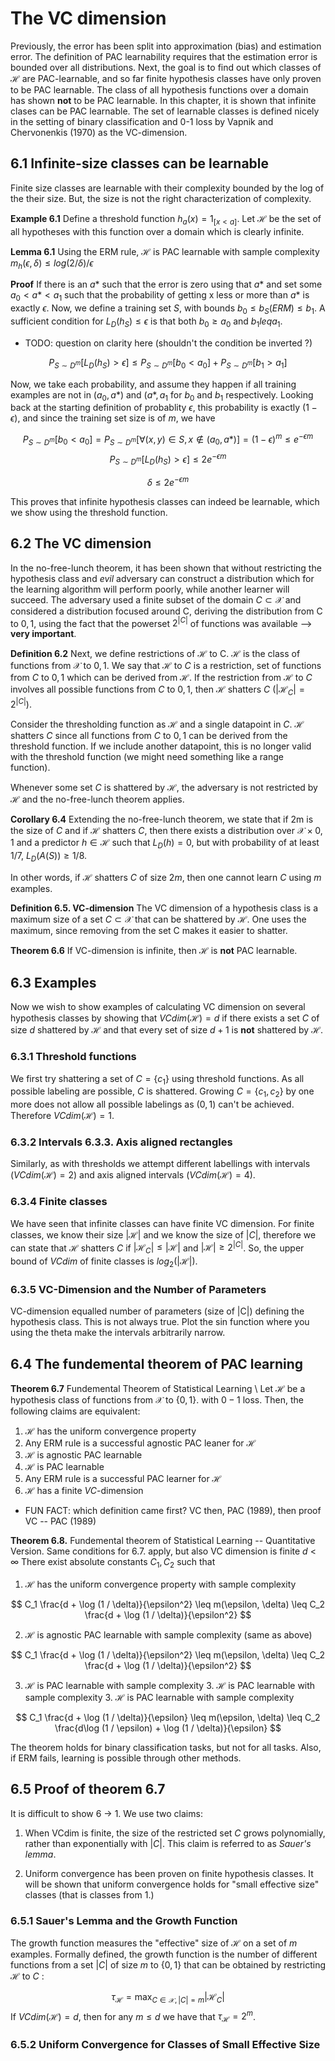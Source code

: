 # The VC dimension

Previously, 
the error has been split into
approximation (bias) and estimation error. 
The definition of PAC learnability requires that the
estimation error is bounded over all
distributions. Next, the goal is to find out
which classes of $\mathcal{H}$ are PAC-learnable, 
and so far finite hypothesis classes have only
proven to be PAC learnable. The class of all hypothesis 
functions over a domain has shown **not** to  be
PAC learnable. In this chapter, it is shown that infinite 
clases can be PAC learnable. The set of learnable 
classes is defined nicely in the setting of binary classification
and 0-1 loss by Vapnik and Chervonenkis (1970)
as the VC-dimension. 

## 6.1 Infinite-size classes can be learnable

Finite size classes are learnable with their complexity bounded
by the log of the their size. But, the size is not the 
right characterization of complexity. 

**Example 6.1** Define a threshold function $h_a(x) = 1_{[x < a]}$. 
Let $\mathcal{H}$ be the set of all hypotheses with this function
over a domain which is clearly infinite. 

**Lemma 6.1** Using the ERM rule, $\mathcal{H}$ is PAC learnable
with sample complexity $m_h(\epsilon, \delta) \leq log(2 / \delta) / \epsilon$

**Proof** If there is an $a*$ such that the error is zero using that $a*$
and set some $a_0 < a* < a_1$ such that the probability of
getting x less or more than $a*$ is exactly $\epsilon$. Now, we 
define a training set $S$, with bounds $b_0 \leq b_S (ERM) \leq b_1$.
A sufficient condition for $L_D(h_S) \leq \epsilon$ is that
both $b_0 \geq a_0$ and $b_1 leq a_1$. 

- TODO: question on clarity here (shouldn't the condition 
be inverted ?)

$$
P_{S \sim D^m} [L_D(h_S) > \epsilon] \leq P_{S \sim D^m} [b_0 < a_0] + P_{S \sim D^m}[b_1 > a_1]
$$

Now, we take each probability, and assume they happen if all training examples
are not in $(a_0, a*)$ and $(a*, a_1$ for $b_0$ and $b_1$ respectively. 
Looking back at the starting definition of probablity $\epsilon$, 
this probability is exactly $(1-\epsilon)$, and since the training set size is of $m$,
we have 

$$
P_{S \sim D^m} [b_0 < a_0] = P_{S \sim D^m}[\forall (x, y) \in S, x \notin (a_0, a*)] = (1 - \epsilon)^m \leq e^{-\epsilon m}
$$
$$ 
P_{S \sim D^m} [L_D(h_S) > \epsilon] \leq 2 e^{-\epsilon m}
$$

$$ 
\delta \leq 2 e^{-\epsilon m}
$$

This proves that infinite hypothesis classes can indeed be learnable, 
which we show using the threshold function. 

## 6.2 The VC dimension

In the no-free-lunch theorem, it has been shown that 
without restricting the hypothesis class and *evil*  adversary
can construct a distribution which for the learning algorithm will perform
poorly, while another learner will succeed. The adversary used a finite subset
of the domain $C \subset \mathcal{X}$ and considered a distribution focused around
C, deriving the distribution from C to ${0, 1}$, using the fact that the 
powerset $2^{|C|}$ of functions was available --> **very important**. 

**Definition 6.2** Next, we define restrictions of $\mathcal{H}$ to C. 
$\mathcal{H}$ is the class of functions from $\mathcal{X}$ to ${0,1}$. 
We say that $\mathcal{H}$ to $C$ is a restriction, set of functions from 
$C$ to ${0,1}$ which can be derived from $\mathcal{H}$. If the restriction
from $\mathcal{H}$ to $C$ involves all possible functions
from $C$ to ${0,1}$, then $\mathcal{H}$ shatters $C$ ($|\mathcal{H}_C| = 2^{|C|}$).

Consider the thresholding function as $\mathcal{H}$ and a single datapoint in $C$.
$\mathcal{H}$ shatters $C$ since all functions from $C$ to ${0,1}$ can be
derived from the threshold function. If we include another datapoint, this is no longer
valid with the threshold function (we might need something like a range function). 

Whenever some set $C$ is shattered by $\mathcal{H}$, the adversary is not 
restricted by $\mathcal{H}$ and the no-free-lunch theorem applies. 

**Corollary 6.4** Extending the no-free-lunch theorem, we state
that if 2m is the size of $C$ and if $\mathcal{H}$ shatters $C$, then
there exists a distribution over $\mathcal{X} \times {0,1}$ and
a predictor $h \in \mathcal{H}$ such that $L_D(h) = 0$, but 
with probability of at least 1/7, $L_D(A(S)) \geq 1/8$. 

In other words, if $\mathcal{H}$ shatters $C$ of size $2m$, then 
one cannot learn $C$ using $m$ examples. 

**Definition 6.5. VC-dimension** The VC dimension of a hypothesis class
is a maximum size of a set $C \subset \mathcal{X}$ that can be
shattered by $\mathcal{H}$. 
One uses the maximum, since removing from the 
set C makes it easier to shatter. 

**Theorem 6.6** If VC-dimension is infinite, then 
$\mathcal{H}$ is **not** PAC learnable. 


## 6.3 Examples

Now we wish to show examples of calculating VC dimension on several 
hypothesis classes by showing that
$VCdim(\mathcal{H}) = d$ if there exists a set $C$ of size $d$
shattered by $\mathcal{H}$ and that every set of size $d + 1$ is 
**not** shattered by $\mathcal{H}$. 

### 6.3.1 Threshold functions

We first try shattering a set of $C = \{c_1\}$ using threshold functions.
As all possible labeling are possible, $C$ is shattered. 
Growing $C = \{c_1, c_2\}$ by one more does not allow 
all possible labelings as $(0, 1)$ can't be achieved. 
Therefore $VCdim(\mathcal{H}) = 1$. 

### 6.3.2 Intervals 6.3.3. Axis aligned rectangles

Similarly, as with thresholds we
attempt different labellings with intervals
($VCdim(\mathcal{H}) = 2$) and axis aligned intervals
($VCdim(\mathcal{H}) = 4$). 

### 6.3.4 Finite classes

We have seen that infinite classes can have finite VC dimension. 
For finite classes, we know their size $|\mathcal{H}|$ and
we know the size of $|C|$, therefore we can state that
$\mathcal{H}$ shatters $C$ if $|\mathcal{H}_C| \leq |\mathcal{H}|$
and $|\mathcal{H}| \geq 2^{|C|}$. So, the upper bound of $VCdim$ 
of finite classes is $log_{2}(|\mathcal{H}|)$. 

### 6.3.5 VC-Dimension and the Number of Parameters

VC-dimension equalled number of parameters (size of |C|) defining the hypothesis
class. This is not always true. Plot the sin function
where you using the theta make the intervals arbitrarily narrow.

## 6.4 The fundemental theorem of PAC learning

**Theorem 6.7** Fundemental Theorem of Statistical Learning \\
Let $\mathcal{H}$ be a hypothesis class of functions from 
$\mathcal{X}$ to $\{0,1\}$. with $0-1$ loss. Then, the following claims
are equivalent:

1. $\mathcal{H}$ has the uniform convergence property
2. Any ERM rule is a successful agnostic PAC leaner for $\mathcal{H}$
3. $\mathcal{H}$ is agnostic PAC learnable
4. $\mathcal{H}$ is PAC learnable
5. Any ERM rule is a successful PAC learner for $\mathcal{H}$
6. $\mathcal{H}$ has a finite $VC$-dimension

- FUN FACT: which definition came first? VC then, PAC (1989), then proof VC -- PAC (1989)

**Theorem 6.8.** Fundemental theorem of Statistical Learning -- Quantitative
Version. Same conditions for 6.7. apply, but also VC dimension is finite $d$ < $\infty$
There exist absolute constants $C_1, C_2$ such that 

1. $\mathcal{H}$ has the uniform convergence property with sample complexity

$$
C_1 \frac{d + \log (1 / \delta)}{\epsilon^2} \leq m(\epsilon, \delta) \leq C_2 \frac{d + \log (1 / \delta)}{\epsilon^2}
$$

2. $\mathcal{H}$ is agnostic PAC learnable with sample complexity (same as above)

$$
C_1 \frac{d + \log (1 / \delta)}{\epsilon^2} \leq m(\epsilon, \delta) \leq C_2 \frac{d + \log (1 / \delta)}{\epsilon^2}
$$

3. $\mathcal{H}$ is PAC learnable with sample complexity 3. $\mathcal{H}$ is PAC learnable with sample complexity 3. $\mathcal{H}$ is PAC learnable with sample complexity 

$$
C_1 \frac{d + \log (1 / \delta)}{\epsilon} \leq m(\epsilon, \delta) \leq C_2 \frac{d\log (1 / \epsilon) + \log (1 / \delta)}{\epsilon}
$$

The theorem holds for binary classification tasks, but not for all tasks. 
Also, if ERM fails, learning is possible through other methods. 

## 6.5 Proof of theorem 6.7

It is difficult to show 6 -> 1. We use two claims:

1. When VCdim is finite, the size of the restricted set $C$ grows
polynomially, rather than exponentially with $|C|$. This claim
is referred to as *Sauer's lemma*. 

2. Uniform convergence has been proven on finite hypothesis 
classes. It will be shown that uniform convergence holds
for "small effective size" classes (that is classes from 1.)

### 6.5.1 Sauer's Lemma and the Growth Function

The growth function measures the "effective" size of $\mathcal{H}$ 
on a set of $m$ examples. Formally defined, the growth function is 
the number of different functions from a set  $|C|$ of size $m$ to 
$\{0,1\}$ that can be obtained by restricting $\mathcal{H}$ to $C$ :

$$
\tau_{\mathcal{H}} = \max_{C \in \mathcal{X}, |C| = m} |\mathcal{H}_C|
$$
If $VCdim(\mathcal{H}) = d$, then for any $m \leq d$ we have that 
$\tau_{\mathcal{H}} = 2^m$. 


### 6.5.2 Uniform Convergence for Classes of Small Effective Size


